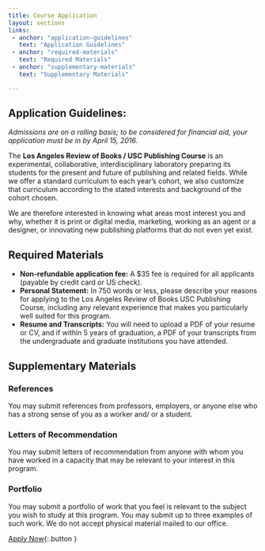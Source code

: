 ```yaml
---
title: Course Application
layout: sections
links:
 - anchor: "application-guidelines"
   text: "Application Guidelines"
 - anchor: "required-materials"
   text: "Required Materials"
 - anchor: "supplementary-materials"
   text: "Supplementary Materials"

---
```

## Application Guidelines:

_Admissions are on a rolling basis; to be considered for financial aid, your application must be in by April 15, 2016._

The **Los Angeles Review of Books / USC Publishing Course** is an experimental, collaborative, interdisciplinary laboratory preparing its students for the present and future of publishing and related fields. While we offer a standard curriculum to each year’s cohort, we also customize that curriculum according to the stated interests and background of the cohort chosen.

We are therefore interested in knowing what areas most interest you and why, whether it is print or digital media, marketing, working as an agent or a designer, or innovating new publishing platforms that do not even yet exist.

## Required Materials

- **Non-refundable application fee:** A $35 fee is required for all applicants (payable by credit card or US check).
- **Personal Statement:** In 750 words or less, please describe your reasons for applying to the Los Angeles Review of Books USC Publishing Course, including any relevant experience that makes you particularly well suited for this program.
- **Resume and Transcripts:** You will need to upload a PDF of your resume or CV, and if within 5 years of graduation, a PDF of your transcripts from the undergraduate and graduate institutions you have attended.


## Supplementary Materials

### References
You may submit references from professors, employers, or anyone else who has a strong sense of you as a worker and/ or a student.

### Letters of Recommendation
You may submit letters of recommendation from anyone with whom you have worked in a capacity that may be relevant to your interest in this program.

### Portfolio
You may submit a portfolio of work that you feel is relevant to the subject you wish to study at this program. You may submit up to three examples of such work. We do not accept physical material mailed to our office.

[Apply Now](https://losangelesreviewofbooks.submittable.com/submit/52989){:.button }

<br />
